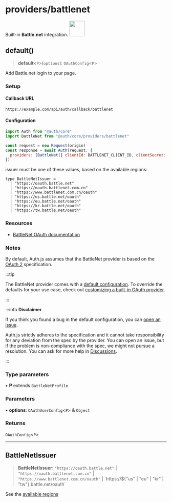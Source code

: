 # providers/battlenet

<div style={{backgroundColor: "#000", display: "flex", justifyContent: "space-between", color: "#fff", padding: 16}}>
<span>Built-in <b>Battle.net</b> integration.</span>
<a href="https://Battle.net/">
  <img style={{display: "block"}} src="https://authjs.dev/img/providers/battlenet.svg" height="48" width="48"/>
</a>
</div>

## default()

> **default**\<`P`\>(`options`): `OAuthConfig`\<`P`\>

Add Battle.net login to your page.

### Setup

#### Callback URL
```
https://example.com/api/auth/callback/battlenet
```

#### Configuration
```js
import Auth from "@auth/core"
import BattleNet from "@auth/core/providers/battlenet"

const request = new Request(origin)
const response = await Auth(request, {
  providers: [BattleNet({ clientId: BATTLENET_CLIENT_ID, clientSecret: BATTLENET_CLIENT_SECRET. issuer: BATTLENET_ISSUER })],
})
```
issuer must be one of these values, based on the available regions:
```
type BattleNetIssuer =
  | "https://oauth.battle.net"
  | "https://oauth.battlenet.com.cn"
  | "https://www.battlenet.com.cn/oauth"
  | "https://us.battle.net/oauth"
  | "https://eu.battle.net/oauth"
  | "https://kr.battle.net/oauth"
  | "https://tw.battle.net/oauth"
```

### Resources

 - [BattleNet OAuth documentation](https://develop.battle.net/documentation/guides/using-oauth)

### Notes

By default, Auth.js assumes that the BattleNet provider is
based on the [OAuth 2](https://www.rfc-editor.org/rfc/rfc6749.html) specification.

:::tip

The BattleNet provider comes with a [default configuration](https://github.com/nextauthjs/next-auth/blob/main/packages/core/src/providers/battlenet.ts).
To override the defaults for your use case, check out [customizing a built-in OAuth provider](https://authjs.dev/guides/providers/custom-provider#override-default-options).

:::

:::info **Disclaimer**

If you think you found a bug in the default configuration, you can [open an issue](https://authjs.dev/new/provider-issue).

Auth.js strictly adheres to the specification and it cannot take responsibility for any deviation from
the spec by the provider. You can open an issue, but if the problem is non-compliance with the spec,
we might not pursue a resolution. You can ask for more help in [Discussions](https://authjs.dev/new/github-discussions).

:::

### Type parameters

• **P** extends `BattleNetProfile`

### Parameters

• **options**: `OAuthUserConfig`\<`P`\> & `Object`

### Returns

`OAuthConfig`\<`P`\>

***

## BattleNetIssuer

> **BattleNetIssuer**: `"https://oauth.battle.net"` \| `"https://oauth.battlenet.com.cn"` \| `"https://www.battlenet.com.cn/oauth"` \| \`https://${"us" | "eu" | "kr" | "tw"}.battle.net/oauth\`

See the [available regions](https://develop.battle.net/documentation/guides/regionality-and-apis)
